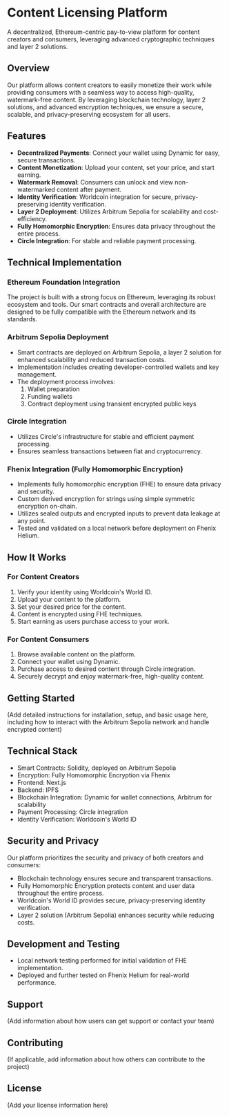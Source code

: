# Content Licensing Platform

A decentralized, Ethereum-centric pay-to-view platform for content creators and consumers, leveraging advanced cryptographic techniques and layer 2 solutions.

## Overview

Our platform allows content creators to easily monetize their work while providing consumers with a seamless way to access high-quality, watermark-free content. By leveraging blockchain technology, layer 2 solutions, and advanced encryption techniques, we ensure a secure, scalable, and privacy-preserving ecosystem for all users.

## Features

- **Decentralized Payments**: Connect your wallet using Dynamic for easy, secure transactions.
- **Content Monetization**: Upload your content, set your price, and start earning.
- **Watermark Removal**: Consumers can unlock and view non-watermarked content after payment.
- **Identity Verification**: Worldcoin integration for secure, privacy-preserving identity verification.
- **Layer 2 Deployment**: Utilizes Arbitrum Sepolia for scalability and cost-efficiency.
- **Fully Homomorphic Encryption**: Ensures data privacy throughout the entire process.
- **Circle Integration**: For stable and reliable payment processing.

## Technical Implementation

### Ethereum Foundation Integration
The project is built with a strong focus on Ethereum, leveraging its robust ecosystem and tools. Our smart contracts and overall architecture are designed to be fully compatible with the Ethereum network and its standards.

### Arbitrum Sepolia Deployment
- Smart contracts are deployed on Arbitrum Sepolia, a layer 2 solution for enhanced scalability and reduced transaction costs.
- Implementation includes creating developer-controlled wallets and key management.
- The deployment process involves:
  1. Wallet preparation
  2. Funding wallets
  3. Contract deployment using transient encrypted public keys

### Circle Integration
- Utilizes Circle's infrastructure for stable and efficient payment processing.
- Ensures seamless transactions between fiat and cryptocurrency.

### Fhenix Integration (Fully Homomorphic Encryption)
- Implements fully homomorphic encryption (FHE) to ensure data privacy and security.
- Custom derived encryption for strings using simple symmetric encryption on-chain.
- Utilizes sealed outputs and encrypted inputs to prevent data leakage at any point.
- Tested and validated on a local network before deployment on Fhenix Helium.

## How It Works

### For Content Creators

1. Verify your identity using Worldcoin's World ID.
2. Upload your content to the platform.
3. Set your desired price for the content.
4. Content is encrypted using FHE techniques.
5. Start earning as users purchase access to your work.

### For Content Consumers

1. Browse available content on the platform.
2. Connect your wallet using Dynamic.
3. Purchase access to desired content through Circle integration.
4. Securely decrypt and enjoy watermark-free, high-quality content.

## Getting Started

(Add detailed instructions for installation, setup, and basic usage here, including how to interact with the Arbitrum Sepolia network and handle encrypted content)

## Technical Stack

- Smart Contracts: Solidity, deployed on Arbitrum Sepolia
- Encryption: Fully Homomorphic Encryption via Fhenix
- Frontend: Next.js
- Backend: IPFS
- Blockchain Integration: Dynamic for wallet connections, Arbitrum for scalability
- Payment Processing: Circle integration
- Identity Verification: Worldcoin's World ID

## Security and Privacy

Our platform prioritizes the security and privacy of both creators and consumers:
- Blockchain technology ensures secure and transparent transactions.
- Fully Homomorphic Encryption protects content and user data throughout the entire process.
- Worldcoin's World ID provides secure, privacy-preserving identity verification.
- Layer 2 solution (Arbitrum Sepolia) enhances security while reducing costs.

## Development and Testing

- Local network testing performed for initial validation of FHE implementation.
- Deployed and further tested on Fhenix Helium for real-world performance.

## Support

(Add information about how users can get support or contact your team)

## Contributing

(If applicable, add information about how others can contribute to the project)

## License

(Add your license information here)
